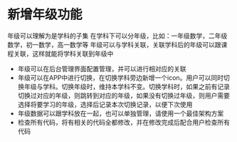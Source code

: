 # 新增年级功能
年级可以理解为是学科的子集
在学科下可以分年级，比如：一年级数学，二年级数学，初一数学，高一数学等
年级可以与学科关联，关联学科后的年级可以跟课程关联，这样就能将学科关联到年级中
- 年级可以在后台管理界面配置管理，并可以进行相对应的关联
- 年级可以在APP中进行切换，在切换学科旁边新增一个icon。用户可以同时切换年级与学科。切换年级时，维持本学科不变。切换学科时，如果之前有记录切换过对应的年级，则跳转到对应的年级，如果没有切换过年级，则用户需要选择将要学习的年级，选择后记录本次切换记录，以便下次使用
- 年级数据可以跟学科放在一起，也可以单独管理，请使用一个最佳架构方案
- 检查所有代码，将有相关的代码全都修改，并在修改完成后配合用户检查所有代码